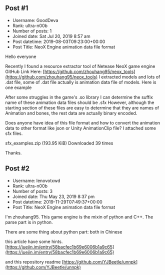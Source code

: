 ## Post #1
- Username: GoodDeva
- Rank: ultra-n00b
- Number of posts: 1
- Joined date: Sat Jul 20, 2019 8:57 am
- Post datetime: 2019-08-03T09:23:00+00:00
- Post Title: NeoX Engine animation data file format

Hello everyone

Recently I found a resource extractor tool of Netease NeoX game engine
GitHub Link Here: [https://github.com/zhouhang95/neox_tools](https://github.com/zhouhang95/neox_tools)
I extracted models and lots of .dat file, some of .dat file actually is animation data file of models.
Here is one example


After some struggles in the game's .so library I can determine the suffix name of these animation data files should be .sfx
However, although the starting section of these files are easy to determine that they are names of Animation and bones, the rest data are actually binary encoded.

Does anyone have idea of this file format and how to convert the animation data to other format like json or Unity AnimationClip file?
I attached some sfx files.


 sfx_examples.zip
(193.95 KiB) Downloaded 39 times


Thanks.
## Post #2
- Username: lenovotxwd
- Rank: ultra-n00b
- Number of posts: 3
- Joined date: Thu May 23, 2019 8:37 pm
- Post datetime: 2019-11-29T07:49:37+00:00
- Post Title: NeoX Engine animation data file format

I'm zhouhang95.
This game engine is the mixin of python and  C++.
The parse part is in python.

There are some thing about python part:
both in Chinese

this article have some hints.
[https://juejin.im/entry/58bacfec1b69e6006b1a9c65](https://juejin.im/entry/58bacfec1b69e6006b1a9c65)

and this repository readme
[https://github.com/YJBeetle/unnpk](https://github.com/YJBeetle/unnpk)
